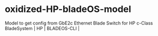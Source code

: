 # oxidized-HP-bladeOS-model
Model to get config from GbE2c Ethernet Blade Switch for HP c-Class BladeSystem | HP | BLADEOS-CLI | 
